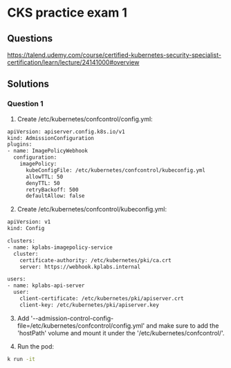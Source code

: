 # CKS practice exam 1

## Questions

https://talend.udemy.com/course/certified-kubernetes-security-specialist-certification/learn/lecture/24141000#overview

## Solutions

### Question 1

1. Create /etc/kubernetes/confcontrol/config.yml:

```bash
apiVersion: apiserver.config.k8s.io/v1
kind: AdmissionConfiguration
plugins:
- name: ImagePolicyWebhook
  configuration:
    imagePolicy:
      kubeConfigFile: /etc/kubernetes/confcontrol/kubeconfig.yml
      allowTTL: 50
      denyTTL: 50
      retryBackoff: 500
      defaultAllow: false
```

2. Create /etc/kubernetes/confcontrol/kubeconfig.yml:

```bash
apiVersion: v1
kind: Config

clusters:
- name: kplabs-imagepolicy-service
  cluster:
    certificate-authority: /etc/kubernetes/pki/ca.crt
    server: https://webhook.kplabs.internal

users:
- name: kplabs-api-server
  user:
    client-certificate: /etc/kubernetes/pki/apiserver.crt
    client-key: /etc/kubernetes/pki/apiserver.key
```

3. Add '--admission-control-config-file=/etc/kubernetes/confcontrol/config.yml' and make sure to add the 'hostPath' volume and mount it under the '/etc/kubernetes/confcontrol/'.

4. Run the pod:

```bash
k run -it